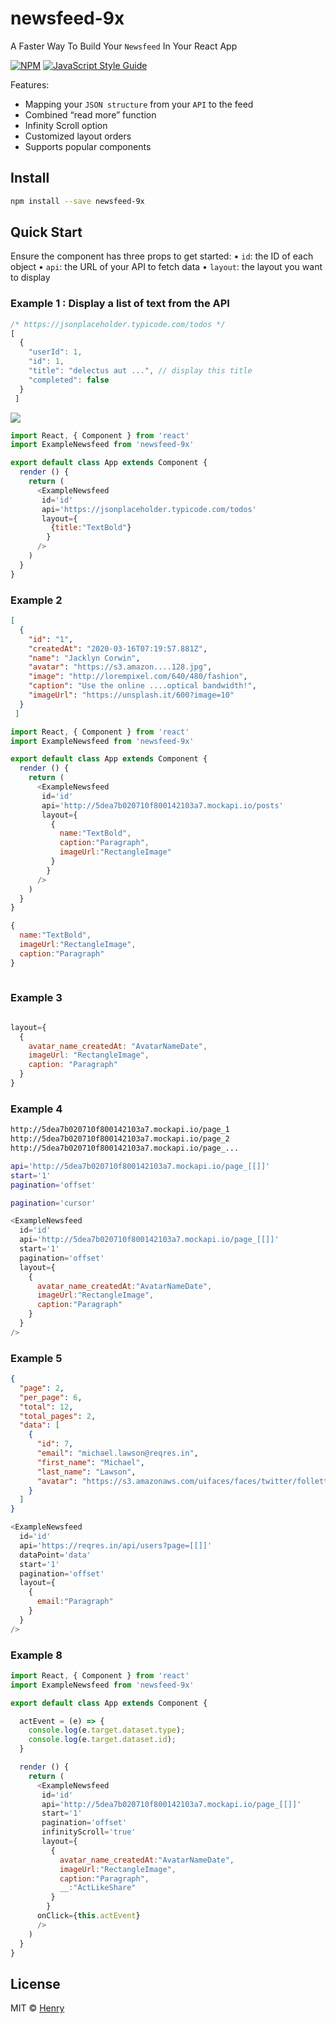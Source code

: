 # newsfeed-9x

A Faster Way To Build Your `Newsfeed` In Your React App

[![NPM](https://img.shields.io/npm/v/newsfeed-9x.svg)](https://www.npmjs.com/package/newsfeed-9x) [![JavaScript Style Guide](https://img.shields.io/badge/code_style-standard-brightgreen.svg)](https://standardjs.com)


Features:
  - Mapping your `JSON structure` from your `API` to the feed
  - Combined “read more” function
  - Infinity Scroll option
  - Customized layout orders
  - Supports popular components

## Install

```bash
npm install --save newsfeed-9x
```

## Quick Start

Ensure the component has three props to get started:
•	`id`: the ID of each object
•	`api`: the URL of your API to fetch data
•	`layout`: the layout you want to display

### Example 1 : Display a list of text from the API

```javascript
/* https://jsonplaceholder.typicode.com/todos */
[
  {
    "userId": 1,
    "id": 1,
    "title": "delectus aut ...", // display this title
    "completed": false
  }
 ]
```
<img src='http://vnsdev.com/npm/newsfeed-9x/ex1.png'>

```javascript
import React, { Component } from 'react'
import ExampleNewsfeed from 'newsfeed-9x'

export default class App extends Component {
  render () {
    return (
      <ExampleNewsfeed 
       id='id'
       api='https://jsonplaceholder.typicode.com/todos'
       layout={ 
         {title:"TextBold"} 
        }
      />
    )
  }
}
```


### Example 2

```json
[
  {
    "id": "1",
    "createdAt": "2020-03-16T07:19:57.881Z",
    "name": "Jacklyn Corwin",
    "avatar": "https://s3.amazon....128.jpg",
    "image": "http://lorempixel.com/640/480/fashion",
    "caption": "Use the online ....optical bandwidth!",
    "imageUrl": "https://unsplash.it/600?image=10"
  }
 ]
```


```javascript
import React, { Component } from 'react'
import ExampleNewsfeed from 'newsfeed-9x'

export default class App extends Component {
  render () {
    return (
      <ExampleNewsfeed 
       id='id'
       api='http://5dea7b020710f800142103a7.mockapi.io/posts'
       layout={ 
         {
           name:"TextBold",
           caption:"Paragraph",
           imageUrl:"RectangleImage"
         } 
        }
      />
    )
  }
}
```

```javascript
{
  name:"TextBold",
  imageUrl:"RectangleImage",
  caption:"Paragraph"
} 
      
```

### Example 3

```javascript

layout={ 
  {
    avatar_name_createdAt: "AvatarNameDate",
    imageUrl: "RectangleImage",
    caption: "Paragraph"
  } 
}
```

### Example 4

```bash
http://5dea7b020710f800142103a7.mockapi.io/page_1
http://5dea7b020710f800142103a7.mockapi.io/page_2
http://5dea7b020710f800142103a7.mockapi.io/page_...
```

```bash
api='http://5dea7b020710f800142103a7.mockapi.io/page_[[]]'
start='1'
pagination='offset'
```

```bash
pagination='cursor'
```

```javascript
<ExampleNewsfeed 
  id='id'
  api='http://5dea7b020710f800142103a7.mockapi.io/page_[[]]'
  start='1'
  pagination='offset'
  layout={ 
    {
      avatar_name_createdAt:"AvatarNameDate",
      imageUrl:"RectangleImage",
      caption:"Paragraph"
    } 
  }
/>
```


### Example 5

```json
{
  "page": 2,
  "per_page": 6,
  "total": 12,
  "total_pages": 2,
  "data": [
    {
      "id": 7,
      "email": "michael.lawson@reqres.in",
      "first_name": "Michael",
      "last_name": "Lawson",
      "avatar": "https://s3.amazonaws.com/uifaces/faces/twitter/follettkyle/128.jpg"
    }
  ]
}
```


```javascript
<ExampleNewsfeed 
  id='id'
  api='https://reqres.in/api/users?page=[[]]'
  dataPoint='data'
  start='1'
  pagination='offset'
  layout={ 
    {
      email:"Paragraph"
    } 
  }
/>
```


### Example 8

```javascript
import React, { Component } from 'react'
import ExampleNewsfeed from 'newsfeed-9x'

export default class App extends Component {

  actEvent = (e) => {
    console.log(e.target.dataset.type);
    console.log(e.target.dataset.id);
  }

  render () {
    return (
      <ExampleNewsfeed 
       id='id'
       api='http://5dea7b020710f800142103a7.mockapi.io/page_[[]]'
       start='1'
       pagination='offset'
       infinityScroll='true'
       layout={ 
         {
           avatar_name_createdAt:"AvatarNameDate",
           imageUrl:"RectangleImage",
           caption:"Paragraph",
           __:"ActLikeShare"
         } 
        }
      onClick={this.actEvent}
      />
    )
  }
}
```
## License

MIT © [Henry](https://github.com/Henry)
